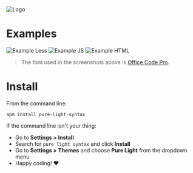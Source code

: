 ![Logo](https://media.githubusercontent.com/media/polymoon/pure-light-syntax/master/assets/logo.png)

# Examples
![Example Less](https://media.githubusercontent.com/media/polymoon/pure-light-syntax/master/assets/example-less.png)
![Example JS](https://media.githubusercontent.com/media/polymoon/pure-light-syntax/master/assets/example-js.png)
![Example HTML](https://media.githubusercontent.com/media/polymoon/pure-light-syntax/master/assets/example-html.png)

> The font used in the screenshots above is [Office Code Pro](https://github.com/nathco/Office-Code-Pro).

# Install

From the command line:

`apm install pure-light-syntax`

If the command line isn't your thing:

- Go to **Settings > Install**
- Search for `pure light syntax` and click **Install**
- Go to **Settings > Themes** and choose **Pure Light** from the dropdown menu
- Happy coding! ♥
